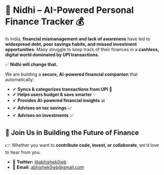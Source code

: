 # 📌 Nidhi – AI-Powered Personal Finance Tracker 💰

In India, **financial mismanagement and lack of awareness** have led to **widespread debt, poor savings habits, and missed investment opportunities**. Many struggle to keep track of their finances in a **cashless, digital world dominated by UPI transactions.**

✅ **Nidhi will change that.**

We are building a **secure, AI-powered financial companion** that automatically:
- ✔ **Syncs & categorizes transactions from UPI** 📲
- ✔ **Helps users budget & save smarter** 💡
- ✔ **Provides AI-powered financial insights** 📊
- ✔ **Advises on tax savings** 📈
- ✔ **Advises on investments** 📈

## 🔗 Join Us in Building the Future of Finance

👉 Whether you want to **contribute code, invest, or collaborate**, we'd love to hear from you.

- 📌 **Twitter:** [@abhishek0wb](https://twitter.com/abhishek0wb)
- 📌 **Email:** abhishek0wb@gmail.com
